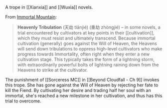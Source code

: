 A trope in [[Xianxia]] and [[Wuxia]] novels.

From [Immortal Mountain](https://immortalmountain.wordpress.com/glossary/wuxia-xianxia-xuanhuan-terms/):

> **Heavenly Tribulation** (天劫 tiānjié) (重劫 zhòngjié) – in some novels, a trial encountered by cultivators at key points in their [[cultivation]], which they must resist and ultimately transcend. Because immortal cultivation (generally) goes against the Will of Heaven, the Heavens will send down tribulations to oppress high-level cultivators who make progress towards Immortality, often right when they enter a new cultivation stage. This typically takes the form of a lightning storm, with extraordinarily powerful bolts of lightning raining down from the Heavens to strike at the cultivator.

The punishment of [[Sorceress MC]] in [[Beyond Cloudfall - Ch 9]] invokes this trope. She has gone against the Will of Heaven by rejecting her fate to kill the Fiend. By cultivating her desire and trading half her soul with an immortal, she's reached a new milestone in her cultivation, and thus has this trial to overcome.
